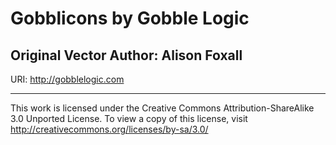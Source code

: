# Gobblicons by Gobble Logic
## Original Vector Author: Alison Foxall
URI: http://gobblelogic.com

***

This work is licensed under the Creative Commons Attribution-ShareAlike 3.0 Unported License. To view a copy of this license, visit http://creativecommons.org/licenses/by-sa/3.0/ 